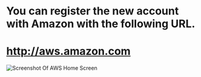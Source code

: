 # 

# You can register the new account with Amazon with the following URL.

# http://aws.amazon.com

![Screenshot Of AWS Home Screen](https://github.com/devopstrainings/linux-basics-katakoda/raw/master/01-Server%20Creation%20in%20AWS/images/01.png)

# 
# 